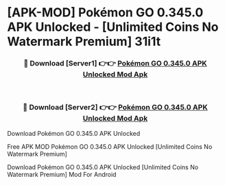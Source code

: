 # [APK-MOD] Pokémon GO 0.345.0 APK Unlocked - [Unlimited Coins No Watermark Premium] 31i1t



<div align="center">
<h3>🔴 Download [Server1] 👉👉 <a href="https://momento.my/?title=Pokémon_GO_0.345.0_APK_Unlocked">Pokémon GO 0.345.0 APK Unlocked Mod Apk</a></h3><br>

<h3>🔴 Download [Server2] 👉👉 <a href="https://momento.my/?title=Pokémon_GO_0.345.0_APK_Unlocked">Pokémon GO 0.345.0 APK Unlocked Mod Apk</a></h3>
</div>



Download Pokémon GO 0.345.0 APK Unlocked 

Free APK MOD Pokémon GO 0.345.0 APK Unlocked [Unlimited Coins No Watermark Premium]

Download Pokémon GO 0.345.0 APK Unlocked [Unlimited Coins No Watermark Premium] Mod For Android
